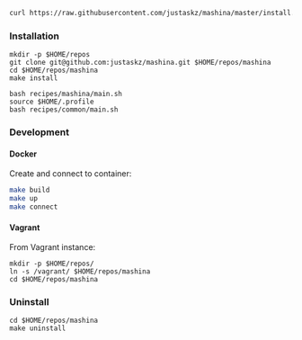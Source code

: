 ```bash
curl https://raw.githubusercontent.com/justaskz/mashina/master/install.sh | bash
```

### Installation
```
mkdir -p $HOME/repos
git clone git@github.com:justaskz/mashina.git $HOME/repos/mashina
cd $HOME/repos/mashina
make install
```

```
bash recipes/mashina/main.sh
source $HOME/.profile
bash recipes/common/main.sh
```

### Development
#### Docker

Create and connect to container:
```bash
make build
make up
make connect
```

#### Vagrant
From Vagrant instance:
```
mkdir -p $HOME/repos/
ln -s /vagrant/ $HOME/repos/mashina
cd $HOME/repos/mashina
```

### Uninstall
```
cd $HOME/repos/mashina
make uninstall
```
